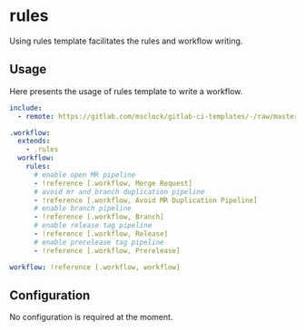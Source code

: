 # rules

Using rules template facilitates the rules and workflow writing.

## Usage

Here presents the usage of rules template to write a workflow.

```yaml
include:
  - remote: https://gitlab.com/msclock/gitlab-ci-templates/-/raw/master/templates/Rules.gitlab-ci.yml

.workflow:
  extends:
    - .rules
  workflow:
    rules:
      # enable open MR pipeline
      - !reference [.workflow, Merge Request]
      # avoid mr and branch duplication pipeline
      - !reference [.workflow, Avoid MR Duplication Pipeline]
      # enable branch pipeline
      - !reference [.workflow, Branch]
      # enable release tag pipeline
      - !reference [.workflow, Release]
      # enable prerelease tag pipeline
      - !reference [.workflow, Prerelease]

workflow: !reference [.workflow, workflow]
```

## Configuration

No configuration is required at the moment.
